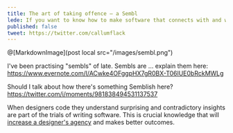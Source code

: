 ```yaml
---
title: The art of taking offence — a Sembl
lede: If you want to know how to make software that connects with and works for real people, there's no substitute for shaking hands with the invisible demons programmers wrestle with.
published: false
tweet: https://twitter.com/callumflack
---
```


@[MarkdownImage](post local src="/images/sembl.png")

I've been practising "sembls" of late. Sembls are … explain them here: https://www.evernote.com/l/ACwke4OFggpHX7gR0BX-T06lUE0bRckMWLg

Should I talk about how there's something Semblish here? https://twitter.com/i/moments/981838494531137537

When designers code they understand surprising and contradictory insights are part of the trials of writing software. This is crucial knowledge that will [increase a designer's agency](https://twitter.com/callumflack/status/899053290406633472) and makes better outcomes.
